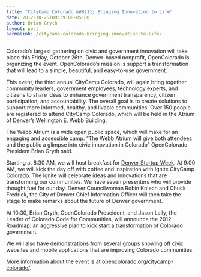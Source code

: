 ```yaml
---
title: "CityCamp Colorado &#8211; Bringing Innovation to Life"
date: 2012-10-25T09:39:08-05:00
author: Brian Gryth
layout: post
permalink: /citycamp-colorado-bringing-innovation-to-life/
---
```


Colorado’s largest gathering on civic and government innovation will take place this Friday, October 26th. Denver-based nonprofit, OpenColorado is organizing the event. OpenColorado’s mission is support a transformation that will lead to a simple, beautiful, and easy-to-use government.

This event, the third annual CityCamp Colorado, will again bring together community leaders, government employees, technology experts, and citizens to share ideas to enhance government transparency, citizen participation, and accountability. The overall goal is to create solutions to support more informed, healthy, and livable communities. Over 150 people are registered to attend CityCamp Colorado, which will be held in the Atrium of Denver’s Wellington E. Webb Building.

The Webb Atrium is a wide open public space, which will make for an engaging and accessible camp. “The Webb Atrium will give both attendees and the public a glimpse into civic innovation in Colorado” OpenColorado President Brian Gryth said.

Starting at 8:30 AM, we will host breakfast for [Denver Startup Week](http://denverstartupweek.com/). At 9:00 AM, we will kick the day off with coffee and inspiration with Ignite CityCamp Colorado. The Ignite will celebrate ideas and innovations that are transforming our communities. We have seven presenters who will provide thought fuel for our day. Denver Councilwoman Robin Kniech and Chuck Fredrick, the City of Denver Chief Information Officer will then take the stage to make remarks about the future of Denver government.

At 10:30, Brian Gryth, OpenColorado Preseident, and Jason Lally, the Leader of Colorado Code for Communities, will announce the 2012 Roadmap: an aggressive plan to kick start a transformation of Colorado government.

We will also have demonstrations from several groups showing off civic websites and mobile applications that are improving Colorado communities.

More information about the event is at [opencolorado.org/citycamp-colorado/](http://opencolorado.org/citycamp-colorado).
